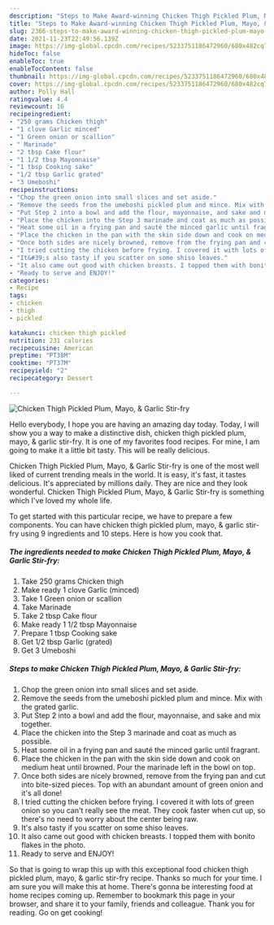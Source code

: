 ```yaml
---
description: "Steps to Make Award-winning Chicken Thigh Pickled Plum, Mayo, & Garlic Stir-fry"
title: "Steps to Make Award-winning Chicken Thigh Pickled Plum, Mayo, & Garlic Stir-fry"
slug: 2366-steps-to-make-award-winning-chicken-thigh-pickled-plum-mayo-and-amp-garlic-stir-fry
date: 2021-11-23T22:49:56.139Z
image: https://img-global.cpcdn.com/recipes/5233751186472960/680x482cq70/chicken-thigh-pickled-plum-mayo-garlic-stir-fry-recipe-main-photo.jpg
hideToc: false
enableToc: true
enableTocContent: false
thumbnail: https://img-global.cpcdn.com/recipes/5233751186472960/680x482cq70/chicken-thigh-pickled-plum-mayo-garlic-stir-fry-recipe-main-photo.jpg
cover: https://img-global.cpcdn.com/recipes/5233751186472960/680x482cq70/chicken-thigh-pickled-plum-mayo-garlic-stir-fry-recipe-main-photo.jpg
author: Polly Hall
ratingvalue: 4.4
reviewcount: 16
recipeingredient:
- "250 grams Chicken thigh"
- "1 clove Garlic minced"
- "1 Green onion or scallion"
- " Marinade"
- "2 tbsp Cake flour"
- "1 1/2 tbsp Mayonnaise"
- "1 tbsp Cooking sake"
- "1/2 tbsp Garlic grated"
- "3 Umeboshi"
recipeinstructions:
- "Chop the green onion into small slices and set aside."
- "Remove the seeds from the umeboshi pickled plum and mince. Mix with the grated garlic."
- "Put Step 2 into a bowl and add the flour, mayonnaise, and sake and mix together."
- "Place the chicken into the Step 3 marinade and coat as much as possible."
- "Heat some oil in a frying pan and sauté the minced garlic until fragrant."
- "Place the chicken in the pan with the skin side down and cook on medium heat until browned. Pour the marinade left in the bowl on top."
- "Once both sides are nicely browned, remove from the frying pan and cut into bite-sized pieces. Top with an abundant amount of green onion and it&#39;s all done!"
- "I tried cutting the chicken before frying. I covered it with lots of green onion so you can&#39;t really see the meat. They cook faster when cut up, so there&#39;s no need to worry about the center being raw."
- "It&#39;s also tasty if you scatter on some shiso leaves."
- "It also came out good with chicken breasts. I topped them with bonito flakes in the photo."
- "Ready to serve and ENJOY!"
categories:
- Recipe
tags:
- chicken
- thigh
- pickled

katakunci: chicken thigh pickled 
nutrition: 231 calories
recipecuisine: American
preptime: "PT38M"
cooktime: "PT37M"
recipeyield: "2"
recipecategory: Dessert

---
```



![Chicken Thigh Pickled Plum, Mayo, & Garlic Stir-fry](https://img-global.cpcdn.com/recipes/5233751186472960/680x482cq70/chicken-thigh-pickled-plum-mayo-garlic-stir-fry-recipe-main-photo.jpg)

Hello everybody, I hope you are having an amazing day today. Today, I will show you a way to make a distinctive dish, chicken thigh pickled plum, mayo, & garlic stir-fry. It is one of my favorites food recipes. For mine, I am going to make it a little bit tasty. This will be really delicious.

Chicken Thigh Pickled Plum, Mayo, & Garlic Stir-fry is one of the most well liked of current trending meals in the world. It is easy, it's fast, it tastes delicious. It's appreciated by millions daily. They are nice and they look wonderful. Chicken Thigh Pickled Plum, Mayo, & Garlic Stir-fry is something which I've loved my whole life.




To get started with this particular recipe, we have to prepare a few components. You can have chicken thigh pickled plum, mayo, & garlic stir-fry using 9 ingredients and 10 steps. Here is how you cook that.

<!--inarticleads1-->

##### The ingredients needed to make Chicken Thigh Pickled Plum, Mayo, & Garlic Stir-fry:

1. Take 250 grams Chicken thigh
1. Make ready 1 clove Garlic (minced)
1. Take 1 Green onion or scallion
1. Take  Marinade
1. Take 2 tbsp Cake flour
1. Make ready 1 1/2 tbsp Mayonnaise
1. Prepare 1 tbsp Cooking sake
1. Get 1/2 tbsp Garlic (grated)
1. Get 3 Umeboshi




<!--inarticleads2-->

##### Steps to make Chicken Thigh Pickled Plum, Mayo, & Garlic Stir-fry:

1. Chop the green onion into small slices and set aside.
1. Remove the seeds from the umeboshi pickled plum and mince. Mix with the grated garlic.
1. Put Step 2 into a bowl and add the flour, mayonnaise, and sake and mix together.
1. Place the chicken into the Step 3 marinade and coat as much as possible.
1. Heat some oil in a frying pan and sauté the minced garlic until fragrant.
1. Place the chicken in the pan with the skin side down and cook on medium heat until browned. Pour the marinade left in the bowl on top.
1. Once both sides are nicely browned, remove from the frying pan and cut into bite-sized pieces. Top with an abundant amount of green onion and it&#39;s all done!
1. I tried cutting the chicken before frying. I covered it with lots of green onion so you can&#39;t really see the meat. They cook faster when cut up, so there&#39;s no need to worry about the center being raw.
1. It&#39;s also tasty if you scatter on some shiso leaves.
1. It also came out good with chicken breasts. I topped them with bonito flakes in the photo.
1. Ready to serve and ENJOY!



So that is going to wrap this up with this exceptional food chicken thigh pickled plum, mayo, & garlic stir-fry recipe. Thanks so much for your time. I am sure you will make this at home. There's gonna be interesting food at home recipes coming up. Remember to bookmark this page in your browser, and share it to your family, friends and colleague. Thank you for reading. Go on get cooking!
